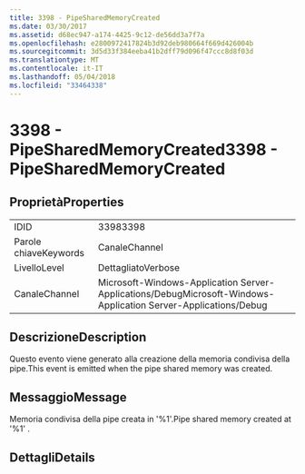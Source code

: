 ```yaml
---
title: 3398 - PipeSharedMemoryCreated
ms.date: 03/30/2017
ms.assetid: d68ec947-a174-4425-9c12-de56dd3a7f7a
ms.openlocfilehash: e2800972417824b3d92deb980664f669d426004b
ms.sourcegitcommit: 3d5d33f384eeba41b2dff79d096f47ccc8d8f03d
ms.translationtype: MT
ms.contentlocale: it-IT
ms.lasthandoff: 05/04/2018
ms.locfileid: "33464338"
---
```

# <a name="3398---pipesharedmemorycreated"></a><span data-ttu-id="1ee49-102">3398 - PipeSharedMemoryCreated</span><span class="sxs-lookup"><span data-stu-id="1ee49-102">3398 - PipeSharedMemoryCreated</span></span>
## <a name="properties"></a><span data-ttu-id="1ee49-103">Proprietà</span><span class="sxs-lookup"><span data-stu-id="1ee49-103">Properties</span></span>  
  
|||  
|-|-|  
|<span data-ttu-id="1ee49-104">ID</span><span class="sxs-lookup"><span data-stu-id="1ee49-104">ID</span></span>|<span data-ttu-id="1ee49-105">3398</span><span class="sxs-lookup"><span data-stu-id="1ee49-105">3398</span></span>|  
|<span data-ttu-id="1ee49-106">Parole chiave</span><span class="sxs-lookup"><span data-stu-id="1ee49-106">Keywords</span></span>|<span data-ttu-id="1ee49-107">Canale</span><span class="sxs-lookup"><span data-stu-id="1ee49-107">Channel</span></span>|  
|<span data-ttu-id="1ee49-108">Livello</span><span class="sxs-lookup"><span data-stu-id="1ee49-108">Level</span></span>|<span data-ttu-id="1ee49-109">Dettagliato</span><span class="sxs-lookup"><span data-stu-id="1ee49-109">Verbose</span></span>|  
|<span data-ttu-id="1ee49-110">Canale</span><span class="sxs-lookup"><span data-stu-id="1ee49-110">Channel</span></span>|<span data-ttu-id="1ee49-111">Microsoft-Windows-Application Server-Applications/Debug</span><span class="sxs-lookup"><span data-stu-id="1ee49-111">Microsoft-Windows-Application Server-Applications/Debug</span></span>|  
  
## <a name="description"></a><span data-ttu-id="1ee49-112">Descrizione</span><span class="sxs-lookup"><span data-stu-id="1ee49-112">Description</span></span>  
 <span data-ttu-id="1ee49-113">Questo evento viene generato alla creazione della memoria condivisa della pipe.</span><span class="sxs-lookup"><span data-stu-id="1ee49-113">This event is emitted when the pipe shared memory was created.</span></span>  
  
## <a name="message"></a><span data-ttu-id="1ee49-114">Messaggio</span><span class="sxs-lookup"><span data-stu-id="1ee49-114">Message</span></span>  
 <span data-ttu-id="1ee49-115">Memoria condivisa della pipe creata in '%1'.</span><span class="sxs-lookup"><span data-stu-id="1ee49-115">Pipe shared memory created at '%1' .</span></span>  
  
## <a name="details"></a><span data-ttu-id="1ee49-116">Dettagli</span><span class="sxs-lookup"><span data-stu-id="1ee49-116">Details</span></span>

